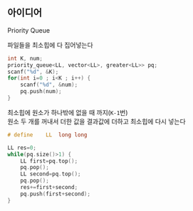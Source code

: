 ## 아이디어
Priority Queue  
  
파일들을 최소힙에 다 집어넣는다
```cpp
int K, num;
priority_queue<LL, vector<LL>, greater<LL>> pq;
scanf("%d", &K);
for(int i=0 ; i<K ; i++) {
	scanf("%d", &num);
	pq.push(num);
}
```
최소힙에 원소가 하나밖에 없을 때 까지(`K-1`번)  
원소 두 개를 꺼내서 더한 값을 결과값에 더하고 최소힙에 다시 넣는다
```cpp
# define	LL	long long

LL res=0;
while(pq.size()>1) {
	LL first=pq.top();
	pq.pop();
	LL second=pq.top();
	pq.pop();
	res+=first+second;
	pq.push(first+second);
}
```
